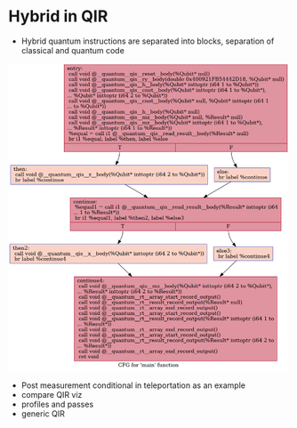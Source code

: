 # Hybrid in QIR #

- Hybrid quantum instructions are separated into blocks, separation of classical and quantum code

![alt text](/qir-book/tutorials/qir-emission/qiskit/teleport_qiskit.png)
- Post measurement conditional in teleportation as an example
- compare QIR viz
- profiles and passes
- generic QIR


